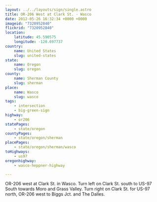 ```yaml
---
layout: ../../layouts/sign/single.astro
title: OR-206 West at Clark St. - Wasco
date: 2012-05-26 16:32:34 +0000 +0000
imageid: "7320952840"
flickrid: "7320952840"
location:
    latitude: 45.590575
    longitude: -120.697737
country:
    name: United States
    slug: united-states
state:
    name: Oregon
    slug: oregon
county:
    name: Sherman County
    slug: sherman
place:
    name: Wasco
    slug: wasco
tags:
    - intersection
    - big-green-sign
highway:
    - or206
statePages:
    - state/oregon
countyPages:
    - state/oregon/sherman
placePages:
    - state/oregon/sherman/wasco
toHighways:
    - us97
oregonhighway:
    - wasco-heppner-highway

---
```

OR-206 west at Clark St. in Wasco.  Turn left on Clark St. south to US-97 South towards Moro and Grass Valley.  Turn right on Clark St. for US-97 north, OR-206 west to Biggs Jct. and The Dalles.